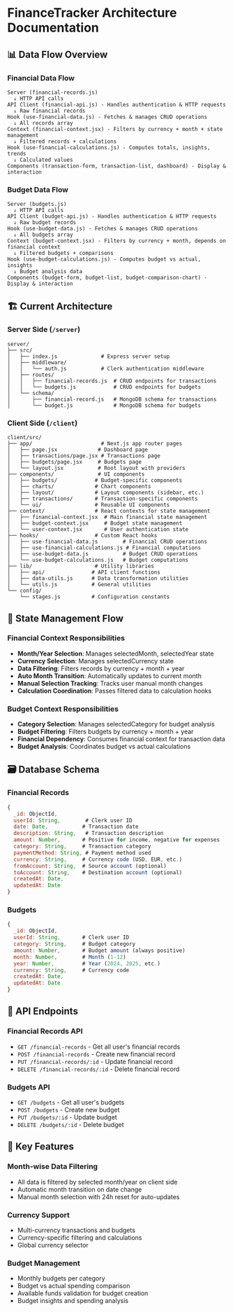 # FinanceTracker Architecture Documentation

## 📊 Data Flow Overview

### Financial Data Flow

```
Server (financial-records.js)
  ↓ HTTP API calls
API Client (financial-api.js) - Handles authentication & HTTP requests
  ↓ Raw financial records
Hook (use-financial-data.js) - Fetches & manages CRUD operations
  ↓ All records array
Context (financial-context.jsx) - Filters by currency + month + state management
  ↓ Filtered records + calculations
Hook (use-financial-calculations.js) - Computes totals, insights, trends
  ↓ Calculated values
Components (transaction-form, transaction-list, dashboard) - Display & interaction
```

### Budget Data Flow

```
Server (budgets.js)
  ↓ HTTP API calls
API Client (budget-api.js) - Handles authentication & HTTP requests
  ↓ Raw budget records
Hook (use-budget-data.js) - Fetches & manages CRUD operations
  ↓ All budgets array
Context (budget-context.jsx) - Filters by currency + month, depends on financial context
  ↓ Filtered budgets + comparisons
Hook (use-budget-calculations.js) - Computes budget vs actual, insights
  ↓ Budget analysis data
Components (budget-form, budget-list, budget-comparison-chart) - Display & interaction
```

## 🏗️ Current Architecture

### Server Side (`/server`)

```
server/
├── src/
│   ├── index.js              # Express server setup
│   ├── middleware/
│   │   └── auth.js           # Clerk authentication middleware
│   ├── routes/
│   │   ├── financial-records.js  # CRUD endpoints for transactions
│   │   └── budgets.js            # CRUD endpoints for budgets
│   └── schema/
│       ├── financial-record.js   # MongoDB schema for transactions
│       └── budget.js             # MongoDB schema for budgets
```

### Client Side (`/client`)

```
client/src/
├── app/                      # Next.js app router pages
│   ├── page.jsx             # Dashboard page
│   ├── transactions/page.jsx # Transactions page
│   ├── budgets/page.jsx     # Budgets page
│   └── layout.jsx           # Root layout with providers
├── components/              # UI components
│   ├── budgets/            # Budget-specific components
│   ├── charts/             # Chart components
│   ├── layout/             # Layout components (sidebar, etc.)
│   ├── transactions/       # Transaction-specific components
│   └── ui/                 # Reusable UI components
├── context/                # React contexts for state management
│   ├── financial-context.jsx  # Main financial state management
│   ├── budget-context.jsx     # Budget state management
│   └── user-context.jsx       # User authentication state
├── hooks/                  # Custom React hooks
│   ├── use-financial-data.js        # Financial CRUD operations
│   ├── use-financial-calculations.js # Financial computations
│   ├── use-budget-data.js           # Budget CRUD operations
│   └── use-budget-calculations.js   # Budget computations
├── lib/                    # Utility libraries
│   ├── api/               # API client functions
│   ├── data-utils.js      # Data transformation utilities
│   └── utils.js           # General utilities
└── config/
    └── stages.js          # Configuration constants
```

## 🔄 State Management Flow

### Financial Context Responsibilities

- **Month/Year Selection**: Manages selectedMonth, selectedYear state
- **Currency Selection**: Manages selectedCurrency state
- **Data Filtering**: Filters records by currency + month + year
- **Auto Month Transition**: Automatically updates to current month
- **Manual Selection Tracking**: Tracks user manual month changes
- **Calculation Coordination**: Passes filtered data to calculation hooks

### Budget Context Responsibilities

- **Category Selection**: Manages selectedCategory for budget analysis
- **Budget Filtering**: Filters budgets by currency + month + year
- **Financial Dependency**: Consumes financial context for transaction data
- **Budget Analysis**: Coordinates budget vs actual calculations

## 🗃️ Database Schema

### Financial Records

```javascript
{
  _id: ObjectId,
  userId: String,        # Clerk user ID
  date: Date,           # Transaction date
  description: String,   # Transaction description
  amount: Number,       # Positive for income, negative for expenses
  category: String,     # Transaction category
  paymentMethod: String, # Payment method used
  currency: String,     # Currency code (USD, EUR, etc.)
  fromAccount: String,  # Source account (optional)
  toAccount: String,    # Destination account (optional)
  createdAt: Date,
  updatedAt: Date
}
```

### Budgets

```javascript
{
  _id: ObjectId,
  userId: String,       # Clerk user ID
  category: String,     # Budget category
  amount: Number,       # Budget amount (always positive)
  month: Number,        # Month (1-12)
  year: Number,         # Year (2024, 2025, etc.)
  currency: String,     # Currency code
  createdAt: Date,
  updatedAt: Date
}
```

## 🔌 API Endpoints

### Financial Records API

- `GET /financial-records` - Get all user's financial records
- `POST /financial-records` - Create new financial record
- `PUT /financial-records/:id` - Update financial record
- `DELETE /financial-records/:id` - Delete financial record

### Budgets API

- `GET /budgets` - Get all user's budgets
- `POST /budgets` - Create new budget
- `PUT /budgets/:id` - Update budget
- `DELETE /budgets/:id` - Delete budget

## 🎯 Key Features

### Month-wise Data Filtering

- All data is filtered by selected month/year on client side
- Automatic month transition on date change
- Manual month selection with 24h reset for auto-updates

### Currency Support

- Multi-currency transactions and budgets
- Currency-specific filtering and calculations
- Global currency selector

### Budget Management

- Monthly budgets per category
- Budget vs actual spending comparison
- Available funds validation for budget creation
- Budget insights and spending analysis
